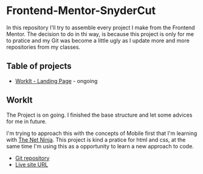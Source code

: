 # Frontend-Mentor-SnyderCut

In this repository I'll try to assemble every project I make from the Frontend Mentor. The decision to do in thi way, is because this project is only for me to pratice and my Git was become a little ugly as I update more and more repositories from my classes.

## Table of projects

- [WorkIt - Landing Page](#workit) - ongoing

## WorkIt 

The Project is on going. I finished the base structure and let some advices for me in future.

I'm trying to approach this with the concepts of Mobile first that I'm learning with [The Net Ninja](https://www.youtube.com/@NetNinja). This project is kind a pratice for html and css, at the same time I'm using this as a opportunity to learn a new approach to code.

 - [Git repository](https://github.com/xtirian/Frontend-Mentor-SnyderCut/tree/main/workit-landing-page)
- [Live site URL]()